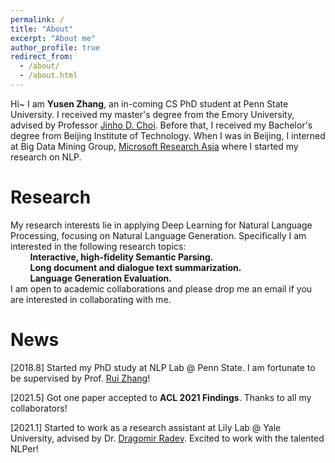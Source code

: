 ```yaml
---
permalink: /
title: "About"
excerpt: "About me"
author_profile: true
redirect_from: 
  - /about/
  - /about.html
---
```


Hi~ I am **Yusen Zhang**, an in-coming CS PhD student at Penn State University. I received my master's degree from the Emory University, advised by Professor [Jinho D. Choi](http://www.mathcs.emory.edu/~choi/home.html). Before that, I received my Bachelor's degree from Beijing Institute of Technology. When I was in Beijing, I interned at Big Data Mining Group, [Microsoft Research Asia](https://www.microsoft.com/en-us/research/) where I started my research on NLP.


Research
======
My research interests lie in applying Deep Learning for Natural Language Processing, focusing on Natural Language Generation. Specifically I am interested in the following research topics:  
&nbsp;&nbsp;&nbsp;&nbsp;&nbsp;&nbsp;&nbsp;&nbsp;**Interactive, high-fidelity Semantic Parsing.**  
&nbsp;&nbsp;&nbsp;&nbsp;&nbsp;&nbsp;&nbsp;&nbsp;**Long document and dialogue text summarization.**  
&nbsp;&nbsp;&nbsp;&nbsp;&nbsp;&nbsp;&nbsp;&nbsp;**Language Generation Evaluation.**  
I am open to academic collaborations and please drop me an email if you are interested in collaborating with me.  

News
======
\[2018.8\] Started my PhD study at NLP Lab @ Penn State. I am fortunate to be supervised by Prof. [Rui Zhang](https://ryanzhumich.github.io/)!

\[2021.5\] Got one paper accepted to **ACL 2021 Findings**. Thanks to all my collaborators!

\[2021.1\] Started to work as a research assistant at Lily Lab @ Yale University, advised by Dr. [Dragomir Radev](https://cpsc.yale.edu/people/dragomir-radev). Excited to work with the talented NLPer!
